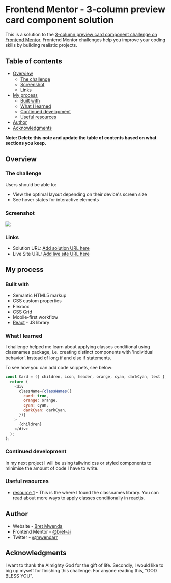 # Frontend Mentor - 3-column preview card component solution

This is a solution to the [3-column preview card component challenge on Frontend Mentor](https://www.frontendmentor.io/challenges/3column-preview-card-component-pH92eAR2-). Frontend Mentor challenges help you improve your coding skills by building realistic projects.

## Table of contents

- [Overview](#overview)
  - [The challenge](#the-challenge)
  - [Screenshot](#screenshot)
  - [Links](#links)
- [My process](#my-process)
  - [Built with](#built-with)
  - [What I learned](#what-i-learned)
  - [Continued development](#continued-development)
  - [Useful resources](#useful-resources)
- [Author](#author)
- [Acknowledgments](#acknowledgments)

**Note: Delete this note and update the table of contents based on what sections you keep.**

## Overview

### The challenge

Users should be able to:

- View the optimal layout depending on their device's screen size
- See hover states for interactive elements

### Screenshot

![](.public/finalDesignLook/screenshot.png)

### Links

- Solution URL: [Add solution URL here](https://github.com/bret-ai/3column-preview-card-component)
- Live Site URL: [Add live site URL here](https://gracious-curie-21b5c6.netlify.app)

## My process

### Built with

- Semantic HTML5 markup
- CSS custom properties
- Flexbox
- CSS Grid
- Mobile-first workflow
- [React](https://reactjs.org/) - JS library

### What I learned

I challenge helped me learn about applying classes conditional using classnames package, i.e. creating distinct components with 'individual behavior'. Instead of long if and else if statements.

To see how you can add code snippets, see below:

```js
const Card = ({ children, icon, header, orange, cyan, darkCyan, text }) => {
  return (
    <div
      className={classNames({
        card: true,
        orange: orange,
        cyan: cyan,
        darkCyan: darkCyan,
      })}
    >
      {children}
    </div>
  );
};
```

### Continued development

In my next project I will be using tailwind css or styled components to minimise the amount of code I have to write.

### Useful resources

- [resource 1](https://www.pluralsight.com/guides/applying-classes-conditionally-react) - This is the where I found the classnames library. You can read about more ways to apply classes conditionally in reactjs.

## Author

- Website - [Bret Mwenda](https://www.reckonKE.com)
- Frontend Mentor - [@bret-ai](https://www.frontendmentor.io/profile/yourusername)
- Twitter - [@mwendarr](https://www.twitter.com/mwendarr)

## Acknowledgments

I want to thank the Almighty God for the gift of life. Secondly, I would like to big up myself for finishing this challenge. For anyone reading this, "GOD BLESS YOU".
